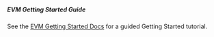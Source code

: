 ##### EVM Getting Started Guide

See the [EVM Getting Started Docs](https://docs.scrt.network/secret-network-documentation/development/ethereum-evm-developer-toolkit/getting-started/secret-contracts-for-evm-the-fundamentals) for a guided Getting Started tutorial.
